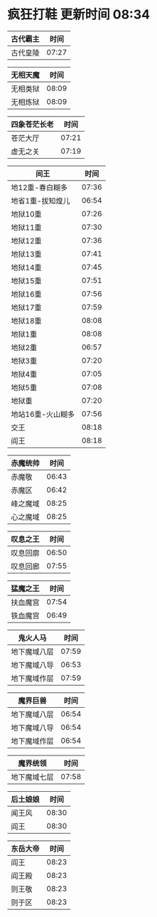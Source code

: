 # 疯狂打鞋 更新时间 08:34

| 古代霸主   | 时间    |
|--------|-------|
| 古代皇陵 | 07:27 |

| 无相天魔   | 时间    |
|--------|-------|
| 无相类狱 | 08:09 |
| 无相炼狱 | 08:09 |

| 四象苍茫长老   | 时间    |
|--------|-------|
| 苍茫大厅 | 07:21 |
| 虚无之关 | 07:19 |

| 间王   | 时间    |
|--------|-------|
| 地12重-春白糊多 | 07:36 |
| 地省1重-拔知煌儿 | 06:54 |
| 地狱10重 | 07:26 |
| 地狱11重 | 07:30 |
| 地狱12重 | 07:36 |
| 地狱13重 | 07:41 |
| 地狱14重 | 07:45 |
| 地狱15重 | 07:51 |
| 地狱16重 | 07:56 |
| 地狱17重 | 07:59 |
| 地狱18重 | 08:08 |
| 地狱1重 | 08:08 |
| 地狱2重 | 06:57 |
| 地狱3重 | 07:20 |
| 地狱4重 | 07:05 |
| 地狱5重 | 07:08 |
| 地狱重 | 07:20 |
| 地站16重-火山糊多 | 07:56 |
| 交王 | 08:18 |
| 阎王 | 08:18 |

| 赤魔统帅   | 时间    |
|--------|-------|
| 赤魔敬 | 06:43 |
| 赤魔区 | 06:42 |
| 峰之魔域 | 08:25 |
| 心之魔域 | 08:25 |

| 叹息之王   | 时间    |
|--------|-------|
| 叹息回廓 | 06:50 |
| 叹息回廊 | 07:55 |

| 猛魔之王   | 时间    |
|--------|-------|
| 扶血魔宫 | 07:54 |
| 铁血魔宫 | 06:49 |

| 鬼火人马   | 时间    |
|--------|-------|
| 地下魔域八层 | 07:59 |
| 地下魔域八导 | 06:53 |
| 地下魔域作层 | 07:59 |

| 魔界巨兽   | 时间    |
|--------|-------|
| 地下魔域八层 | 06:54 |
| 地下魔域八导 | 06:54 |
| 地下魔域作层 | 06:54 |

| 魔界统领   | 时间    |
|--------|-------|
| 地下魔域七层 | 07:58 |

| 后土娘娘   | 时间    |
|--------|-------|
| 闻王风 | 08:30 |
| 阎王 | 08:30 |

| 东岳大帝   | 时间    |
|--------|-------|
| 阎王 | 08:23 |
| 阎王殿 | 08:23 |
| 则王敬 | 08:23 |
| 则于区 | 08:23 |